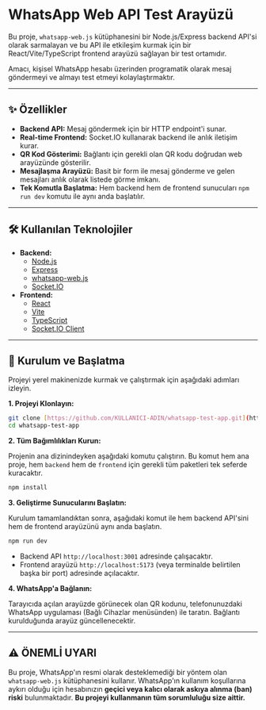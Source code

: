 # WhatsApp Web API Test Arayüzü

Bu proje, `whatsapp-web.js` kütüphanesini bir Node.js/Express backend API'si olarak sarmalayan ve bu API ile etkileşim kurmak için bir React/Vite/TypeScript frontend arayüzü sağlayan bir test ortamıdır.

Amacı, kişisel WhatsApp hesabı üzerinden programatik olarak mesaj göndermeyi ve almayı test etmeyi kolaylaştırmaktır.

---

## ✨ Özellikler

-   **Backend API:** Mesaj göndermek için bir HTTP endpoint'i sunar.
-   **Real-time Frontend:** Socket.IO kullanarak backend ile anlık iletişim kurar.
-   **QR Kod Gösterimi:** Bağlantı için gerekli olan QR kodu doğrudan web arayüzünde gösterilir.
-   **Mesajlaşma Arayüzü:** Basit bir form ile mesaj gönderme ve gelen mesajları anlık olarak listede görme imkanı.
-   **Tek Komutla Başlatma:** Hem backend hem de frontend sunucuları `npm run dev` komutu ile aynı anda başlatılır.

---

## 🛠️ Kullanılan Teknolojiler

* **Backend:**
    * [Node.js](https://nodejs.org/)
    * [Express](https://expressjs.com/)
    * [whatsapp-web.js](https://wwebjs.dev/)
    * [Socket.IO](https://socket.io/)
* **Frontend:**
    * [React](https://reactjs.org/)
    * [Vite](https://vitejs.dev/)
    * [TypeScript](https://www.typescriptlang.org/)
    * [Socket.IO Client](https://socket.io/)

---

## 🚀 Kurulum ve Başlatma

Projeyi yerel makinenizde kurmak ve çalıştırmak için aşağıdaki adımları izleyin.

**1. Projeyi Klonlayın:**

```bash
git clone [https://github.com/KULLANICI-ADIN/whatsapp-test-app.git](https://github.com/KULLANICI-ADIN/whatsapp-test-app.git)
cd whatsapp-test-app
```

**2. Tüm Bağımlılıkları Kurun:**

Projenin ana dizinindeyken aşağıdaki komutu çalıştırın. Bu komut hem ana proje, hem `backend` hem de `frontend` için gerekli tüm paketleri tek seferde kuracaktır.

```bash
npm install
```

**3. Geliştirme Sunucularını Başlatın:**

Kurulum tamamlandıktan sonra, aşağıdaki komut ile hem backend API'sini hem de frontend arayüzünü aynı anda başlatın.

```bash
npm run dev
```

-   Backend API `http://localhost:3001` adresinde çalışacaktır.
-   Frontend arayüzü `http://localhost:5173` (veya terminalde belirtilen başka bir port) adresinde açılacaktır.

**4. WhatsApp'a Bağlanın:**

Tarayıcıda açılan arayüzde görünecek olan QR kodunu, telefonunuzdaki WhatsApp uygulaması (Bağlı Cihazlar menüsünden) ile taratın. Bağlantı kurulduğunda arayüz güncellenecektir.

---

## ⚠️ ÖNEMLİ UYARI

Bu proje, WhatsApp'ın resmi olarak desteklemediği bir yöntem olan `whatsapp-web.js` kütüphanesini kullanır. WhatsApp'ın kullanım koşullarına aykırı olduğu için hesabınızın **geçici veya kalıcı olarak askıya alınma (ban) riski** bulunmaktadır. **Bu projeyi kullanmanın tüm sorumluluğu size aittir.**